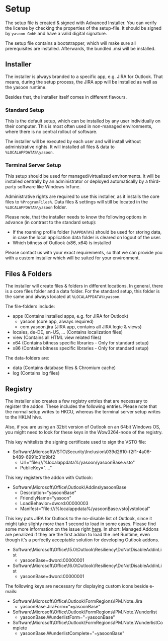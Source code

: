 # Setup

The setup file is created & signed with Advanced Installer.
You can verify the license by checking the properties of the setup-file.
It should be signed by `yasoon GmbH` and have a valid digital signature.

The setup file contains a bootstrapper, which will make sure all prerequisites are installed.
Afterwards, the bundled .msi will be installed.

## Installer

The installer is always branded to a specific app, e.g. JIRA for Outlook.
That means, during the setup process, the JIRA app will be installed as well as the yasoon runtime.

Besides that, the installer itself comes in different flavours.

### Standard Setup

This is the default setup, which can be installed by any user individually on their computer. 
This is most often used in non-managed environments, where there is no central rollout of software.

The installer will be executed by each user and will install without administrative rights. It will installed all files & data to `%LOCALAPPDATA%\yasoon`.

### Terminal Server Setup

This setup should be used for managed/virtualized environments. It will be installed centrally by an administrator or deployed automatically by a third-party software like Windows InTune.

Administrative rights are required to use this installer, as it installs the core files to `%ProgramFiles%`.
Data files & settings will still be located in the `%LOCALAPPDATA%\yasoon` folder.

Please note, that the installer needs to know the following options in advance (in contrast to the standard setup):
- If the roaming profile folder (`%APPDATA%`) should be used for storing data, in case the local application data folder is cleared on logout of the user.
- Which bitness of Outlook (x86, x64) is installed

Please contact us with your exact requirements, so that we can provide you with a custom installer which will be suited for your environment.

## Files & Folders

The installer will create files & folders in different locations. In general, there is a core files folder and a data folder.
For the standard setup, this folder is the same and always located at `%LOCALAPPDATA%\yasoon`.

The file-folders include:
- apps (Contains installed apps, e.g. for JIRA for Outlook)
  - yasoon (core app, always required)
  - com.yasoon.jira (JIRA app, contains all JIRA logic & views)
- locales, de-DE, en-US, ... (Contains localization files)
- view (Contains all HTML view related files)
- x64 (Contains bitness specific libraries - Only for standard setup)
- x86 (Contains bitness specific libraries - Only for standard setup)

The data-folders are:
- data (Contains database files & Chromium cache)
- log (Contains log files)

## Registry

The installer also creates a few registry entries that are necessary to register the addon.
These includes the following entries. Please note that the normal setup writes to HKCU, whereas the terminal server setup writes to the HKLM hive.

Also, if you are using an 32bit version of Outlook on an 64bit Windows OS, you might need to look for these keys in the Wow3264-node of the registry.

This key whitelists the signing certificate used to sign the VSTO file:
- Software\Microsoft\VSTO\Security\Inclusion\039d2610-f2f1-4a06-b489-6991c31d9bf2
  - Url="file:///%localappdata%/yasoon/yasoonBase.vsto"
  - PublicKey="<RSAKeyValue>...."

This key registers the addon with Outlook:
- Software\Microsoft\Office\Outlook\Addins\yasoonBase
  - Description="yasoonBase"
  - FriendlyName="yasoon"
  - LoadBehavior=dword:00000003
  - Manifest="file:///%localappdata%/yasoonBase.vsto|vstolocal"

This key puts JIRA for Outlook to the no-disable list of Outlook, since it might take slighty more than 1 second to load in some cases.
Please find some more information on the issue right [here](https://social.technet.microsoft.com/Forums/sharepoint/en-US/2ff7ff3e-c13b-4ef0-bb64-ee84dc6a4866/change-outlook-2013-slow-and-disabled-addins-settings?forum=officeitpro). In short: Managed Addons are penalized if they are the first addon to load the .net Runtime, even though it's a perfectly acceptable solution for developing Outlook addons.
- Software\Microsoft\Office\15.0\Outlook\Resiliency\DoNotDisableAddinList
  - yasoonBase=dword:00000001
- Software\Microsoft\Office\16.0\Outlook\Resiliency\DoNotDisableAddinList
  - yasoonBase=dword:00000001

The following keys are necessary for displaying custom icons beside e-mails:
- Software\Microsoft\Office\Outlook\FormRegions\IPM.Note.Jira
  - yasoonBase.JiraForm="=yasoonBase"
- Software\Microsoft\Office\Outlook\FormRegions\IPM.Note.Wunderlist
  - yasoonBase.WunderlistForm="=yasoonBase"
- Software\Microsoft\Office\Outlook\FormRegions\IPM.Note.WunderlistComplete
  - yasoonBase.WunderlistComplete="=yasoonBase"